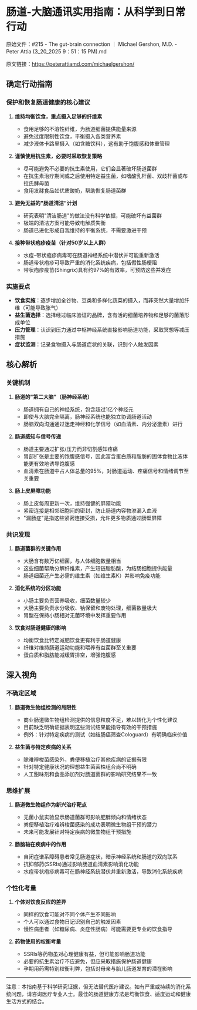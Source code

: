 # 肠道-大脑通讯实用指南：从科学到日常行动

原始文件：#215 - The gut-brain connection ｜ Michael Gershon, M.D. - Peter Attia (3_20_2025 9：51：15 PM).md

原文链接：https://peterattiamd.com/michaelgershon/

<YouTube videoId="qqc0iEIPp8w" />

## 确定行动指南

### 保护和恢复肠道健康的核心建议

1. **维持均衡饮食，重点摄入足够的纤维素**
   - 食用足够的不溶性纤维，为肠道细菌提供能量来源
   - 避免过度限制性饮食，平衡摄入各类营养素
   - 减少液体卡路里摄入（如含糖饮料），这有助于饱腹感和体重管理

2. **谨慎使用抗生素，必要时采取恢复策略**
   - 尽可能避免不必要的抗生素使用，它们会显著破坏肠道菌群
   - 在抗生素治疗期间或之后使用特定益生菌，如嗜酸乳杆菌、双歧杆菌或布拉氏酵母菌
   - 食用发酵食品如优质酸奶，帮助恢复肠道菌群

3. **避免无益的"肠道清洁"计划**
   - 研究表明"清洁肠道"的做法没有科学依据，可能破坏有益菌群
   - 极端的清洁方案可能导致电解质失衡
   - 肠道已进化形成自我维持的平衡系统，不需要激进干预

4. **接种带状疱疹疫苗（针对50岁以上人群）**
   - 水痘-带状疱疹病毒可在肠道神经系统中潜伏并可能重新激活
   - 肠道带状疱疹可导致严重的消化系统疾病，包括假性肠梗阻
   - 带状疱疹疫苗(Shingrix)具有约97%的有效率，可预防这些并发症

### 实施要点

- **饮食实施**：逐步增加全谷物、豆类和多样化蔬菜的摄入，而非突然大量增加纤维（可能导致胀气）
- **益生菌选择**：选择经过临床验证的品牌，含有活的细菌培养物和足够的菌落形成单位
- **压力管理**：认识到压力通过中枢神经系统直接影响肠道功能，采取冥想等减压措施
- **症状监测**：记录食物摄入与肠道症状的关联，识别个人触发因素

## 核心解析

### 关键机制

1. **肠道的"第二大脑"（肠神经系统）**
   - 肠道拥有自己的神经系统，包含超过1亿个神经元
   - 即使与大脑完全隔离，肠神经系统也能独立协调肠道活动
   - 肠脑双向沟通通过迷走神经和化学信号（如血清素、内分泌激素）进行

2. **肠道感知与信号传递**
   - 肠道主要通过扩张/压力而非切割感知疼痛
   - 胃部扩张是主要的饱腹感信号，因此富含蛋白质和脂肪的固体食物比液体能更有效地诱导饱腹感
   - 血清素在肠道中占人体总量的95%，对肠道运动、疼痛信号和情绪调节至关重要

3. **肠上皮屏障功能**
   - 肠上皮每周更新一次，维持强健的屏障功能
   - 紧密连接是相邻细胞间的密封，防止肠道内容物渗漏入血液
   - "漏肠症"是指这些紧密连接受损，允许更多物质通过肠壁屏障

### 共识发现

1. **肠道菌群的关键作用**
   - 大肠含有数万亿细菌，与人体细胞数量相当
   - 这些细菌帮助分解纤维素，产生短链脂肪酸，为结肠细胞提供能量
   - 肠道细菌还产生必需的维生素（如维生素K）并影响免疫功能

2. **消化系统的分区功能**
   - 小肠主要负责营养吸收，细菌数量较少
   - 大肠主要负责水分吸收、钠保留和废物处理，细菌数量极大
   - 胃酸在保持小肠相对无菌环境中发挥重要作用

3. **饮食对肠道健康的影响**
   - 均衡饮食比特定减肥饮食更有利于肠道健康
   - 纤维对维持肠道运动功能和喂养有益菌群至关重要
   - 蛋白质和脂肪能减缓胃排空，增强饱腹感

## 深入视角

### 不确定区域

1. **肠道微生物组检测的局限性**
   - 商业肠道微生物组检测提供的信息粒度不足，难以转化为个性化建议
   - 目前缺乏明确证据表明这些测试结果能指导有效的干预措施
   - 例外：针对特定疾病的测试（如结肠癌筛查Cologuard）有明确临床价值

2. **益生菌与特定疾病的关系**
   - 除难辨梭菌感染外，粪便移植治疗其他疾病的证据有限
   - 针对特定健康状况的理想益生菌菌株组合尚不明确
   - 人工甜味剂和食品添加剂对肠道菌群的影响研究结果不一致

### 思维扩展

1. **肠道微生物组作为新兴治疗靶点**
   - 无菌小鼠实验显示肠道菌群可影响肥胖倾向和情绪状态
   - 粪便移植治疗难辨梭菌感染的成功表明微生物组干预的潜力
   - 未来可能发展针对特定疾病的微生物组干预措施

2. **肠脑轴在疾病中的作用**
   - 自闭症谱系障碍患者常见肠道症状，暗示神经系统和肠道的双向联系
   - 抗抑郁药(SSRIs)通过影响肠道血清素影响消化功能
   - 水痘带状疱疹病毒可在肠神经系统潜伏并重新激活，导致消化系统疾病

### 个性化考量

1. **个体对饮食反应的差异**
   - 同样的饮食可能对不同个体产生不同影响
   - 个人可以通过食物日记识别自己的触发因素
   - 慢性病患者（如糖尿病、炎症性肠病）可能需要更专业的饮食指导

2. **药物使用的权衡考量**
   - SSRIs等药物虽对心理健康有益，但可能影响肠道功能
   - 必要的抗生素治疗不应避免，但应采取措施保护肠道健康
   - 孕期用药需特别权衡利弊，包括对母亲与胎儿肠道发育的潜在影响

---

注意：本指南基于科学研究证据，但无法替代医疗建议。如有严重或持续的消化系统问题，请咨询医疗专业人士。最佳的肠道健康方法是均衡饮食、适度运动和健康生活方式的结合。